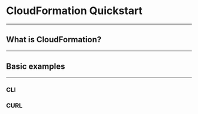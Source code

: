 # CloudFormation Quickstart

---
## What is CloudFormation?

---


## Basic examples

---

### CLI

### CURL
